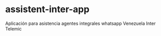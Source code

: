 # assistent-inter-app
Aplicación para asistencia agentes integrales whatsapp Venezuela Inter Telemic
